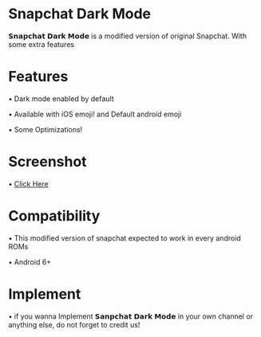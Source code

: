 # Snapchat Dark Mode

𝗦𝗻𝗮𝗽𝗰𝗵𝗮𝘁 𝗗𝗮𝗿𝗸 𝗠𝗼𝗱𝗲 is a modified version of original Snapchat. With some extra features











# Features
• Dark mode enabled by default

• Available with iOS emoji! and Default android emoji

• Some Optimizations!

# Screenshot
• [Click Here](test)

# Compatibility 
• This modified version of snapchat expected to work in every android ROMs

• Android 6+

# Implement 
• if you wanna Implement 𝗦𝗮𝗻𝗽𝗰𝗵𝗮𝘁 𝗗𝗮𝗿𝗸 𝗠𝗼𝗱𝗲 in your own channel or anything else, do not forget to credit us!
